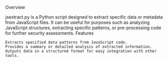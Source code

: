 Overview

jsextract.py is a Python script designed to extract specific data or metadata from JavaScript files. It can be useful for purposes such as analyzing JavaScript structures, extracting specific patterns, or pre-processing code for further security assessments.
Features

    Extracts specified data patterns from JavaScript code.
    Provides a summary or detailed analysis of extracted information.
    Outputs data in a structured format for easy integration with other tools.
